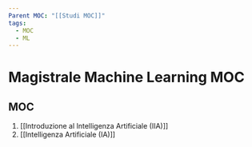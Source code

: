 ```yaml
---
Parent MOC: "[[Studi MOC]]"
tags:
  - MOC
  - ML
---
```


# Magistrale Machine Learning MOC

## MOC 
1. [[Introduzione al Intelligenza Artificiale (IIA)]]
2. [[Intelligenza Artificiale (IA)]]



